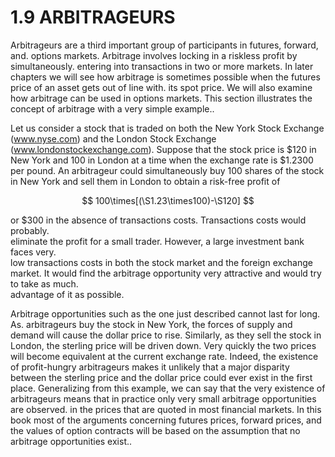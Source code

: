 # 1.9 ARBITRAGEURS  

Arbitrageurs are a third important group of participants in futures, forward, and. options markets. Arbitrage involves locking in a riskless profit by simultaneously. entering into transactions in two or more markets. In later chapters we will see how arbitrage is sometimes possible when the futures price of an asset gets out of line with. its spot price. We will also examine how arbitrage can be used in options markets. This section illustrates the concept of arbitrage with a very simple example..  

Let us consider a stock that is traded on both the New York Stock Exchange (www.nyse.com) and the London Stock Exchange (www.londonstockexchange.com). Suppose that the stock price is $\$120$ in New York and 100 in London at a time when the exchange rate is $\$1.2300$ per pound. An arbitrageur could simultaneously buy 100 shares of the stock in New York and sell them in London to obtain a risk-free profit of  

$$
100\times[(\S1.23\times100)-\S120]
$$  

or $\$300$ in the absence of transactions costs. Transactions costs would probably.   
eliminate the profit for a small trader. However, a large investment bank faces very.   
low transactions costs in both the stock market and the foreign exchange market. It would find the arbitrage opportunity very attractive and would try to take as much.   
advantage of it as possible.  

Arbitrage opportunities such as the one just described cannot last for long. As. arbitrageurs buy the stock in New York, the forces of supply and demand will cause the dollar price to rise. Similarly, as they sell the stock in London, the sterling price will be driven down. Very quickly the two prices will become equivalent at the current exchange rate. Indeed, the existence of profit-hungry arbitrageurs makes it unlikely that a major disparity between the sterling price and the dollar price could ever exist in the first place. Generalizing from this example, we can say that the very existence of arbitrageurs means that in practice only very small arbitrage opportunities are observed. in the prices that are quoted in most financial markets. In this book most of the arguments concerning futures prices, forward prices, and the values of option contracts will be based on the assumption that no arbitrage opportunities exist..  
